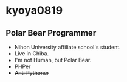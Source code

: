 # kyoya0819

## Polar Bear Programmer

- Nihon University affiliate school's student.
- Live in Chiba.
- I'm not Human, but Polar Bear.
- PHPer
- ~~Anti Pythoner~~
